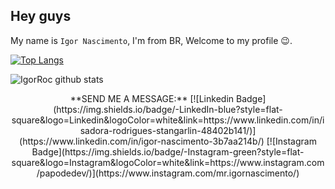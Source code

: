 ## Hey guys 
My name is `Igor Nascimento`, I'm from BR, Welcome to my profile 😉.

[![Top Langs](https://github-readme-stats.vercel.app/api/top-langs/?username=mr-nascimento&layout=compact&theme=dracula)](https://github.com/anuraghazra/github-readme-stats)

![IgorRoc github stats](https://github-readme-stats.vercel.app/api?username=mr-nascimento&theme=dracula&show_icons=true)

<center>**SEND ME A MESSAGE:**
[![Linkedin Badge](https://img.shields.io/badge/-LinkedIn-blue?style=flat-square&logo=Linkedin&logoColor=white&link=https://www.linkedin.com/in/isadora-rodrigues-stangarlin-48402b141/)](https://www.linkedin.com/in/igor-nascimento-3b7aa214b/) [![Instagram Badge](https://img.shields.io/badge/-Instagram-green?style=flat-square&logo=Instagram&logoColor=white&link=https://www.instagram.com/papodedev/)](https://www.instagram.com/mr.igornascimento/) </center>
